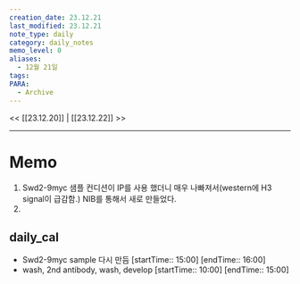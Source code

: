 ```yaml
---
creation_date: 23.12.21
last_modified: 23.12.21
note_type: daily
category: daily_notes
memo_level: 0
aliases:
  - 12월 21일
tags: 
PARA:
  - Archive
---
```


<< [[23.12.20]] | [[23.12.22]] >>

---
# Memo
1.  Swd2-9myc 샘플 컨디션이 IP를 사용 했더니 매우 나빠져서(western에 H3 signal이 급감함.) NIB를 통해서 새로 만들었다.
2. 

## daily_cal
-  Swd2-9myc sample 다시 만듬 [startTime:: 15:00]  [endTime:: 16:00]
-  wash, 2nd antibody, wash, develop [startTime:: 10:00]  [endTime:: 15:00]
